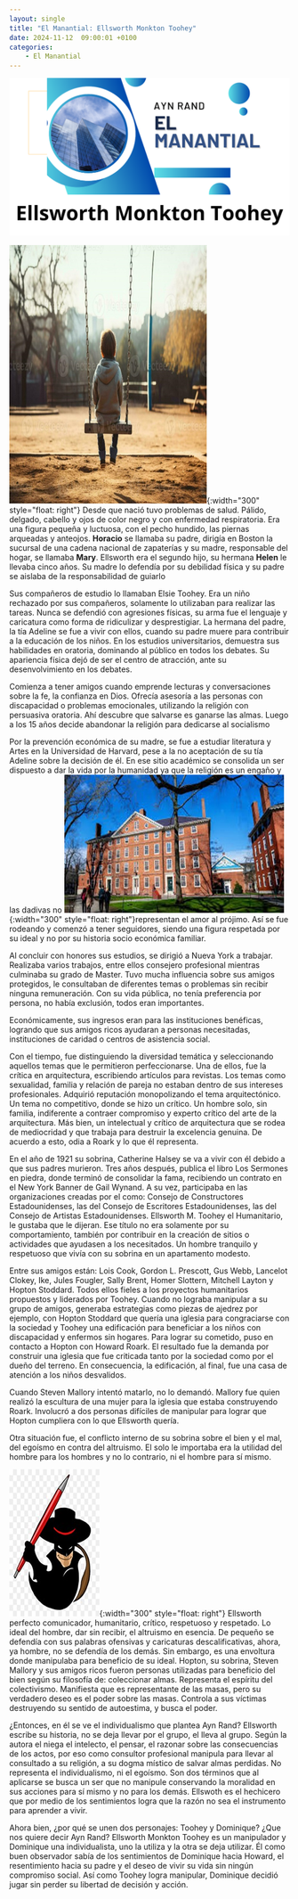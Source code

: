 ```yaml
---
layout: single
title: "El Manantial: Ellsworth Monkton Toohey"
date: 2024-11-12  09:00:01 +0100
categories: 
    - El Manantial
---
```

![alt text](</assets/img/Ellsworth Monkton Toohey.png>)




![alt text](</assets/img/Ellsworth.png>){:width="300" style="float: right"} 
Desde que nació tuvo problemas de salud. Pálido, delgado, cabello y ojos de color negro y con enfermedad respiratoria. Era una figura pequeña y luctuosa, con el pecho hundido, las piernas arqueadas y anteojos. **Horacio** se llamaba su padre, dirigía en Boston la sucursal de una cadena nacional de zapaterías y su madre, responsable del hogar, se llamaba **Mary**. Ellsworth era el segundo hijo, su hermana **Helen** le llevaba cinco años. Su madre lo defendía por su debilidad física y su padre se aislaba de la responsabilidad de guiarlo


Sus compañeros de estudio lo llamaban Elsie Toohey. Era un niño rechazado por sus compañeros, solamente lo utilizaban para realizar las tareas. Nunca se defendió con agresiones físicas, su arma fue el lenguaje y caricatura como forma de ridiculizar y desprestigiar. La hermana del padre, la tía Adeline se fue a vivir con ellos, cuando su padre muere para contribuir a la educación de los niños. En los estudios universitarios, demuestra sus habilidades en oratoria, dominando al público en todos los debates. Su apariencia física dejó de ser el centro de atracción, ante su desenvolvimiento en los debates.


Comienza a tener amigos cuando emprende lecturas y conversaciones sobre la fe, la confianza en Dios. Ofrecía asesoría a las personas con discapacidad o problemas emocionales, utilizando la religión con persuasiva oratoria. Ahí descubre que salvarse es ganarse las almas. Luego a los 15 años decide abandonar la religión para dedicarse al socialismo


Por la prevención económica de su madre, se fue a estudiar literatura y Artes en la Universidad de Harvard, pese a la no aceptación de su tía Adeline sobre la decisión de él. En ese sitio académico se consolida un ser dispuesto a dar la vida por la humanidad ya que la religión es un engaño y las dadivas no ![alt text](</assets/img/universidad.jpg>){:width="300" style="float: right"}representan el amor al prójimo. Así se fue rodeando y comenzó a tener seguidores, siendo una figura respetada por su ideal y no por su historia socio económica familiar.

Al concluir con honores sus estudios, se dirigió a Nueva York a trabajar. Realizaba varios trabajos, entre ellos consejero profesional mientras culminaba su grado de Master. Tuvo mucha influencia sobre sus amigos protegidos, le consultaban de diferentes temas o problemas sin recibir ninguna remuneración. Con su vida pública, no tenía preferencia por persona, no había exclusión, todos eran importantes.


Económicamente, sus ingresos eran para las instituciones benéficas, logrando que sus amigos ricos ayudaran a personas necesitadas, instituciones de caridad o centros de asistencia social.


Con el tiempo, fue distinguiendo la diversidad temática y seleccionando aquellos temas que le permitieron perfeccionarse. Una de ellos, fue la crítica en arquitectura, escribiendo artículos para revistas. Los temas como sexualidad, familia y relación de pareja no estaban dentro de sus intereses profesionales. Adquirió reputación monopolizando el tema arquitectónico. Un tema no competitivo, donde se hizo un crítico. Un hombre solo, sin familia, indiferente a contraer compromiso y experto crítico del arte de la arquitectura. Más bien, un intelectual y crítico de arquitectura que se rodea de mediocridad y que trabaja para destruir la excelencia genuina. De acuerdo a esto,  odia a Roark  y lo que él representa.


En el año de 1921 su sobrina, Catherine Halsey se va a vivir con él debido a que sus padres murieron. Tres años después, publica el libro Los Sermones en piedra, donde terminó de consolidar la fama, recibiendo un contrato en el New York Banner de Gail Wynand. A su vez, participaba en las organizaciones creadas por el como: Consejo de Constructores Estadounidenses, las del Consejo de Escritores Estadounidenses, las del Consejo de Artistas Estadounidenses.
Ellsworth M. Toohey el Humanitario, le gustaba que le dijeran. Ese título no era solamente por su comportamiento, también por contribuir en la creación de sitios o actividades que ayudasen a los necesitados. Un hombre tranquilo y respetuoso que vivía con su sobrina en un apartamento modesto. 


Entre sus amigos están: Lois Cook, Gordon L. Prescott, Gus Webb, Lancelot Clokey, Ike, Jules Fougler, Sally Brent, Homer Slottern, Mitchell Layton y Hopton Stoddard. Todos ellos fieles a los proyectos humanitarios propuestos y liderados por Toohey. Cuando no lograba manipular a su grupo de amigos, generaba estrategias como piezas de ajedrez por ejemplo, con Hopton Stoddard que quería una iglesia para congraciarse con la sociedad y Toohey una edificación para beneficiar a los niños con discapacidad y enfermos sin hogares. Para lograr su cometido, puso en contacto a Hopton con Howard Roark. El resultado fue la demanda por construir una iglesia que fue criticada tanto por la sociedad como por el dueño del terreno. En consecuencia, la edificación, al final,  fue una casa de atención a los niños desvalidos. 


Cuando Steven Mallory intentó matarlo, no lo demandó. Mallory fue quien realizó la escultura de una mujer para la iglesia que estaba construyendo Roark. Involucró a dos personas difíciles de manipular para lograr que Hopton cumpliera con lo que Ellsworth quería.


Otra situación fue, el conflicto interno de su sobrina sobre el bien y el mal, del egoísmo en contra del altruismo. El solo le importaba era la utilidad del hombre para los hombres y no lo contrario, ni el hombre para sí mismo. 

![alt text](</assets/img/zorro.jpg>){:width="300" style="float: right"} Ellsworth perfecto comunicador, humanitario, crítico, respetuoso y respetado. Lo ideal del hombre, dar sin recibir, el altruismo en esencia. De pequeño se defendía con sus palabras ofensivas y caricaturas descalificativas, ahora, ya hombre, no se defendía de los demás. Sin embargo, es una envoltura donde manipulaba para beneficio de su ideal. Hopton, su sobrina, Steven Mallory y sus amigos ricos fueron personas utilizadas para beneficio del bien según su filosofía de: coleccionar almas. Representa el espíritu del colectivismo.  Manifiesta que es representante de las masas, pero su verdadero deseo es el poder sobre las masas. Controla a sus  víctimas destruyendo su sentido de autoestima, y busca el poder.


¿Entonces, en él se ve el individualismo que plantea Ayn Rand?  Ellsworth escribe su historia, no se deja llevar por el grupo, el lleva al grupo. Según la autora el niega el intelecto, el pensar, el razonar sobre las consecuencias de los actos, por eso como consultor profesional manipula para llevar al consultado a su religión, a su dogma místico de salvar almas perdidas. No representa el individualismo, ni el egoísmo. Son dos términos que al aplicarse se busca un ser que no manipule conservando la moralidad en sus acciones para sí mismo y no para los demás. Ellswoth es el hechicero que por medio de los sentimientos logra que la razón no sea el instrumento para aprender a vivir.


Ahora bien, ¿por qué se unen dos personajes: Toohey  y Dominique? ¿Que nos quiere decir Ayn Rand? Ellsworth Monkton Toohey es un manipulador y Dominique una individualista, uno la utiliza y la otra se deja utilizar. Él como buen observador sabía de los sentimientos de Dominique hacia Howard, el resentimiento hacia su padre y el deseo de vivir su vida sin ningún compromiso social.  Así como Toohey logra manipular, Dominique decidió jugar sin perder su libertad de decisión y acción.








